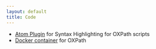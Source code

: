 ```yaml
---
layout: default
title: Code
---
```


* [Atom Plugin](https://github.com/irgroup/language-oxpath) for Syntax Highlighting for OXPath scripts 
* [Docker container](https://github.com/irgroup/oxpath_docker) for OXPath
<!--* [Code]() for ranking and evaluation stuff-->

 
